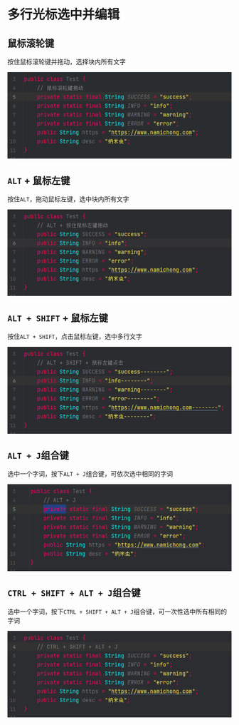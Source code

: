 # 多行光标选中并编辑

## 鼠标滚轮键

按住鼠标滚轮键并拖动，选择块内所有文字

![](../../../public/images/idea多光标3.gif)

## `ALT` + 鼠标左键

按住`ALT`，拖动鼠标左键，选中块内所有文字

![](../../../public/images/idea多光标4.gif)

## `ALT + SHIFT` + 鼠标左键

按住`ALT + SHIFT`，点击鼠标左键，选中多行文字

![](../../../public/images/idea多光标5.gif)

## `ALT + J`组合键

选中一个字词，按下`ALT + J`组合键，可依次选中相同的字词

![](../../../public/images/idea多光标.gif)

## `CTRL + SHIFT + ALT + J`组合键

选中一个字词，按下`CTRL + SHIFT + ALT + J`组合键，可一次性选中所有相同的字词

![](../../../public/images/idea多光标2.gif)
